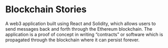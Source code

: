 # Blockchain Stories

A web3 application built using React and Solidity, which allows users to send messages back and forth through the Ethereum blockchain. The application is a proof of concept in writing “contracts” or software which is propagated through the blockchain where it can persist forever.
